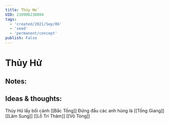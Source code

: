 ```yaml
---
title: Thủy Hử
UID: 210906230804
tags:
  - 'created/2021/Sep/06'
  - 'seed'
  - 'permanent/concept'
publish: False
---
```

# Thủy Hử

## Notes:


## Ideas & thoughts:
Thủy Hử lấy bối cảnh [[Bắc Tống]]
Đứng đầu các anh hùng là [[Tống Giang]]
[[Lâm Sung]]
[[Lỗ Trí Thâm]]
[[Võ Tòng]]
